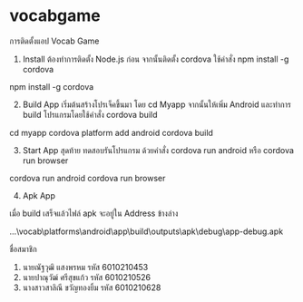 # vocabgame
การติดตั้งแอป Vocab Game

1. Install
ต้องทำการติดตั้ง Node.js ก่อน
จากนั้นติดตั้ง cordova ใช้คำสั่ง npm install -g cordova


npm install -g cordova


2. Build App
เริ่มต้นสร้างโปรเจ็คขึ้นมา โดย cd Myapp
จากนั้นให้เพิ่ม Android และทำการ build โปรแกรมโดยใช้คำสั่ง cordova build


cd myapp
cordova platform add android
cordova build


3. Start App
สุดท้าย ทดสอบรันโปรแกรม ด้วยคำสั่ง cordova run android หรือ cordova run browser


cordova run android
cordova run browser


4. Apk App

 

เมื่อ build เสร็จแล้วไฟล์ apk จะอยู่ใน Address ข้างล่าง


…\vocab\platforms\android\app\build\outputs\apk\debug\app-debug.apk




ชื่อสมาชิก
1.	นายณัฐวุฒิ   แสงพรหม รหัส 6010210453
2.	นายปาณุวัฒ์   ศรีสุขแก้ว รหัส 6010210526
3.	นางสาวสาลิณี   ขวัญทองยิ้ม รหัส 6010210628
